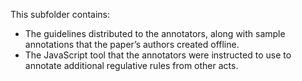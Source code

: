 This subfolder contains:
- The guidelines distributed to the annotators, along with sample annotations that the paper’s authors created offline.
- The JavaScript tool that the annotators were instructed to use to annotate additional regulative rules from other acts.
